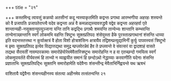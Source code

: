 +++
title = "२१"

+++
कस्तमिन्द्र त्वावसुं कन्नव्यो अतसीनां कदू न्वस्याकृतमिति कद्वन्तः
प्रगाथा आरम्भणीया अहरहः शस्यन्ते को वै प्रजापतिः
प्रजापतेराप्त्यै यदेव कद्वन्ता अन्नं वै
कमन्नाद्यस्यावरुद्ध्यै यद्वेव कद्वन्ता
अहरहर्वा एते शान्तान्यही-नसूक्तान्युपयुञ्जाना यन्ति तानि
कद्वद्भिः प्रगाथैः शमयन्ति तान्येभ्यः शान्तानि कम्भवन्ति
तान्येनाञ्छान्तानि स्वर्गं लोकमभि वहन्ति
त्रिष्टुभः सूक्तप्रतिपदः शंसेयुस्ता हैके पुरस्तात्प्रगाथानां शंसन्ति
धाय्या इति वदन्तस्तत्तथा न कुर्यात्क्षत्रं वै होता विशो
होत्राशंसिनः क्षत्रायैव तद्विशम्प्रत्युद्यामिनीं
कुर्युः पापवस्यसं त्रिष्टुभो म इमाः सूक्तप्रतिपद इत्येव
विद्यात्तद्यथा समुद्र म्प्रप्लवेरन्नेवं हैव ते प्रप्लवन्ते वे
संवत्सरं वा द्वादशाहं वासते तद्यथा सैरावतीं नावम्पारकामाः
समारोहेयोरेवमेवैतास्त्रिष्टुभः समारोहन्ति न ह
वा एतच्छन्दो गमयित्व स्वर्गं लोकमुपावर्तते वीर्यवत्तमं हि ताभ्यो न
व्याह्वयीत समानं हि छन्दोऽथो नेद्धाय्याः करवाणीति यदेनाः शंसन्ति
प्रज्ञाताभिः सूक्तप्रतिपद्भिः सूक्तानि समारोहामेति यदेवैनाः शंसन्तीन्द्र
मेवैताभिर्निह्वयन्ते यथ ऋषभं 

वाशितायै यद्वेवैनाः शंसन्त्यहीनस्य संतत्या अहीनमेव तत्संतन्वन्ति २१




 

